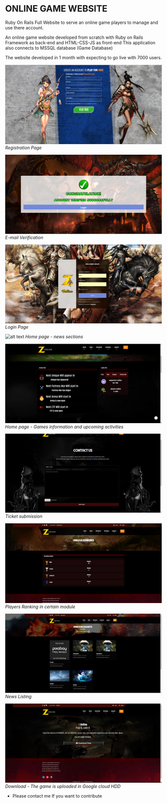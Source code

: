 # ONLINE GAME WEBSITE
Ruby On Rails Full Website to serve an online game players to manage and use there account.

An online game website developed from scratch with Ruby on Rails Framework as back-end and HTML-CSS-JS as front-end
This application also connects to MSSQL database (Game Database)

The website developed in 1 month with expecting to go live with 7000 users.

![alt text](https://github.com/tarqmamdouh/online-server1-website/blob/master/images/Capture13.PNG)
*Registration Page*


![alt text](https://github.com/tarqmamdouh/online-server1-website/blob/master/images/Capture15.PNG)
*E-mail Verification*

![alt text](https://github.com/tarqmamdouh/online-server1-website/blob/master/images/pp.png)
*Login Page*

![alt text](https://github.com/tarqmamdouh/online-server1-website/blob/master/images/Capture9.PNG)
*Home page - news sections*

![alt text](https://github.com/tarqmamdouh/online-server1-website/blob/master/images/Capture2.PNG)
*Home page - Games information and upcoming activities*


![alt text](https://github.com/tarqmamdouh/online-server1-website/blob/master/images/Capture11.PNG)
*Ticket submission*

![alt text](https://github.com/tarqmamdouh/online-server1-website/blob/master/images/Capture10.PNG)
*Players Ranking in certain module*

![alt text](https://github.com/tarqmamdouh/online-server1-website/blob/master/images/Capture7.PNG)
*News Listing*

![alt text](https://github.com/tarqmamdouh/online-server1-website/blob/master/images/Capture8.PNG)
*Download - The game is uploaded in Google cloud HDD*






- Please contact me If you want to contribute 
